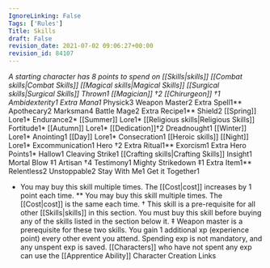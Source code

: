 ```yaml
---
IgnoreLinking: False
Tags: ['Rules']
Title: Skills
draft: False
revision_date: 2021-07-02 09:06:27+00:00
revision_id: 84107
---
```


*A starting character has 8 points to spend on [[Skills|skills]]
        [[Combat skills|Combat Skills]]
        [[Magical skills|Magical Skills]]
        [[Surgical skills|Surgical Skills]]
        Thrown1
        [[Magician]] †2
        [[Chirurgeon]] †1
        Ambidexterity1
        Extra Mana1*
        Physick3
        Weapon Master2
        Extra Spell1**
        Apothecary2
        Marksman4
        Battle Mage2
        Extra Recipe1**
        Shield2
        [[Spring]] Lore1*
        Endurance2*
        [[Summer]] Lore1*
        [[Religious skills|Religious Skills]]
        Fortitude1*
        [[Autumn]] Lore1*
        [[Dedication]]†2
        Dreadnought1
        [[Winter]] Lore1*
        Anointing1
        [[Day]] Lore1*
        Consecration1
        [[Heroic skills]]
        [[Night]] Lore1*
        Excommunication1
        Hero †2
        Extra Ritual1**
        Exorcism1
        Extra Hero Points1*
        Hallow1
        Cleaving Strike1
        [[Crafting skills|Crafting Skills]]
        Insight1
        Mortal Blow ‡1
        Artisan †4
        Testimony1
        Mighty Strikedown ‡1
        Extra Item1**
        Relentless2
        Unstoppable2
        Stay With Me1
        Get it Together1
* You may buy this skill multiple times. The [[Cost|cost]] increases by 1 point each time.
** You may buy this skill multiple times. The [[Cost|cost]] is the same each time.
† This skill is a pre-requisite for all other [[Skills|skills]] in this section. You must buy this skill before buying any of the skills listed in the section below it.
‡ Weapon master is a prerequisite for these two skills.
You gain 1 additional xp (experience point)  every other event you attend. 
Spending exp is not mandatory, and any unspent exp is saved. [[Characters]] who have not spent any exp can use the [[Apprentice Ability]]
Character Creation Links